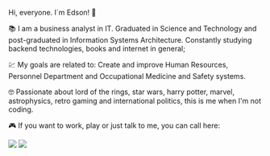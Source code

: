 Hi, everyone. I´m Edson! 🤝

📚 I am a business analyst in IT. Graduated in Science and Technology and post-graduated in Information Systems Architecture. Constantly studying backend technologies, books and internet in general;

💹 My goals are related to: Create and improve Human Resources, Personnel Department and Occupational Medicine and Safety systems.

🤓 Passionate about lord of the rings, star wars, harry potter, marvel, astrophysics, retro gaming and international politics, this is me when I'm not coding.

🎮 If you want to work, play or just talk to me, you can call here:

[<img src="https://img.shields.io/badge/LinkedIn-0077B5?style=for-the-badge&logo=linkedin&logoColor=white" />](https://www.linkedin.com/in/edson-s-reis/)
[<img src="https://img.shields.io/badge/Instagram-E4405F?style=for-the-badge&logo=instagram&logoColor=white" />](https://www.instagram.com/edson.sr/)

  


             
